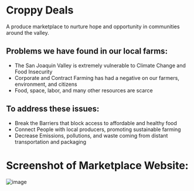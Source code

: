 # Croppy Deals
A produce marketplace to nurture hope and opportunity in communities around the valley.

## Problems we have found in our local farms:
- The San Joaquin Valley is extremely vulnerable to Climate Change and Food Insecurity
- Corporate and Contract Farming has had a negative on our farmers, environment, and citizens
- Food, space, labor, and many other resources are scarce
## To address these issues:
- Break the Barriers that block access to affordable and healthy food
- Connect People with local producers, promoting sustainable farming
- Decrease Emissions, pollutions, and waste coming from distant transportation and packaging

# Screenshot of Marketplace Website:
![image](https://github.com/airhornwho/croppydeals/assets/77591592/c01a5135-0f0e-482a-bfbe-60d0c2513a64)

